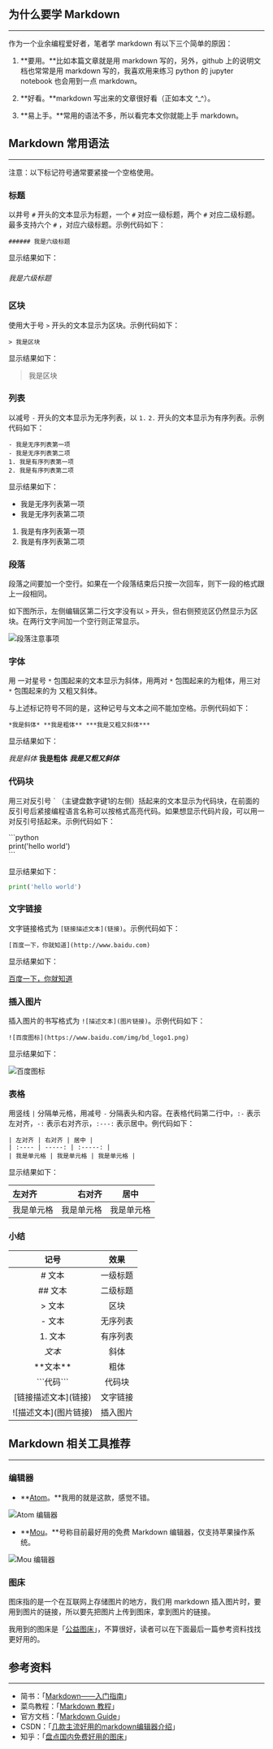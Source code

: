 ## 为什么要学 Markdown
---
作为一个业余编程爱好者，笔者学 markdown 有以下三个简单的原因：
1. **要用。**比如本篇文章就是用 markdown 写的，另外，github 上的说明文档也常常是用 markdown 写的，我喜欢用来练习 python 的 jupyter notebook 也会用到一点 markdown。

2. **好看。**markdown 写出来的文章很好看（正如本文 ^_^）。

3. **易上手。**常用的语法不多，所以看完本文你就能上手 markdown。


## Markdown 常用语法
---
注意：以下标记符号通常要紧接一个空格使用。

### 标题
以井号 `#` 开头的文本显示为标题，一个 `#` 对应一级标题，两个 `#` 对应二级标题。最多支持六个 `#` ，对应六级标题。示例代码如下：

```###### 我是六级标题```

显示结果如下：

###### 我是六级标题

### 区块
使用大于号 `>` 开头的文本显示为区块。示例代码如下：

```> 我是区块```

显示结果如下：
> 我是区块

### 列表
以减号 `-` 开头的文本显示为无序列表，以 `1.` `2.` 开头的文本显示为有序列表。示例代码如下：

```
- 我是无序列表第一项
- 我是无序列表第二项
1. 我是有序列表第一项
2. 我是有序列表第二项
```

显示结果如下：

- 我是无序列表第一项
- 我是无序列表第二项
1. 我是有序列表第一项
2. 我是有序列表第二项

### 段落
段落之间要加一个空行。如果在一个段落结束后只按一次回车，则下一段的格式跟上一段相同。

如下图所示，左侧编辑区第二行文字没有以 `>` 开头，但右侧预览区仍然显示为区块。在两行文字间加一个空行则正常显示。

![段落注意事项](https://upload-images.jianshu.io/upload_images/23208742-b0b9db92891003ff.PNG?imageMogr2/auto-orient/strip|imageView2/2/w/1200/format/webp)

### 字体
用 一对星号 `*` 包围起来的文本显示为斜体，用两对 `*` 包围起来的为粗体，用三对 `*` 包围起来的为 又粗又斜体。

与上述标记符号不同的是，这种记号与文本之间不能加空格。示例代码如下：

```*我是斜体* **我是粗体** ***我是又粗又斜体***```

显示结果如下：

*我是斜体* **我是粗体** ***我是又粗又斜体***

### 代码块

用三对反引号 ` （主键盘数字键1的左侧）括起来的文本显示为代码块，在前面的反引号后紧接编程语言名称可以按格式高亮代码。如果想显示代码片段，可以用一对反引号括起来。示例代码如下：

\`\`\`python    
print('hello world')  
\`\`\`

显示结果如下：
```python
print('hello world')
```

### 文字链接

文字链接格式为 `[链接描述文本](链接)`。示例代码如下：

```[百度一下，你就知道](http://www.baidu.com)```

显示结果如下：

[百度一下，你就知道](http://www.baidu.com)

### 插入图片

插入图片的书写格式为 `![描述文本](图片链接)`。示例代码如下：

```![百度图标](https://www.baidu.com/img/bd_logo1.png)```

显示结果如下：

![百度图标](https://www.baidu.com/img/bd_logo1.png)

### 表格

用竖线 `|` 分隔单元格，用减号 `-` 分隔表头和内容。在表格代码第二行中，`:-` 表示左对齐，`-:` 表示右对齐示，`:---:` 表示居中。例代码如下：

```
| 左对齐 | 右对齐 | 居中 |
| :---- | -----: | :-----: |
| 我是单元格 | 我是单元格 | 我是单元格 |
```

显示结果如下：

| 左对齐 | 右对齐 | 居中 |
| :---- | -----: | :-----: |
| 我是单元格 | 我是单元格 | 我是单元格 |

### 小结

|记号|效果|
|:-:|:-:|
|# 文本|一级标题|
|## 文本|二级标题|
|> 文本|区块|
|- 文本|无序列表|
|1. 文本|有序列表|
|*文本*|斜体|
|\*\*文本\*\*|粗体|
|\`\`\`代码\`\`\`|代码块|
|\[链接描述文本](链接)|文字链接|
|\!\[描述文本](图片链接)|插入图片|

## Markdown 相关工具推荐
---
### 编辑器
- **[Atom](https://atom.io/)。**我用的就是这款，感觉不错。

![Atom 编辑器](https://upload-images.jianshu.io/upload_images/23208742-842b9dea0d89781b.png?imageMogr2/auto-orient/strip|imageView2/2/w/1200/format/webp)

- **[Mou](http://25.io/mou/)。**号称目前最好用的免费 Markdown 编辑器，仅支持苹果操作系统。

![Mou 编辑器](https://upload-images.jianshu.io/upload_images/23208742-2f1327cdd537534e.PNG?imageMogr2/auto-orient/strip|imageView2/2/w/1136/format/webp)

### 图床
图床指的是一个在互联网上存储图片的地方，我们用 markdown 插入图片时，要用到图片的链接，所以要先把图片上传到图床，拿到图片的链接。

我用到的图床是「[公益图床](https://sbimg.cn/)」，不算很好，读者可以在下面最后一篇参考资料找找更好用的。

## 参考资料
---
- 简书：「[Markdown——入门指南](https://www.jianshu.com/p/1e402922ee32)」
- 菜鸟教程：「[Markdown 教程](https://www.runoob.com/markdown/md-tutorial.html)」
- 官方文档：「[Markdown Guide](https://www.markdownguide.org/)」
- CSDN：「[几款主流好用的markdown编辑器介绍](https://blog.csdn.net/davidhzq/article/details/100815332)」
- 知乎：「[盘点国内免费好用的图床](https://zhuanlan.zhihu.com/p/35270383)」
